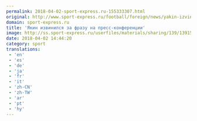 ```yaml
---
permalink: 2018-04-02-sport-express.ru-155333307.html
original: http://www.sport-express.ru/football/foreign/news/yakin-izvinilsya-za-frazu-na-press-konferencii-1391516/
domain: sport-express.ru
title: 'Якин извинился за фразу на пресс-конференции'
image: http://ss.sport-express.ru/userfiles/materials/sharing/139/1391516.jpg
date: 2018-04-02 14:44:20
category: sport
translations: 
 - 'en'
 - 'es'
 - 'de'
 - 'ja'
 - 'fr'
 - 'it'
 - 'zh-CN'
 - 'zh-TW'
 - 'ar'
 - 'pt'
 - 'hy'
---
```


